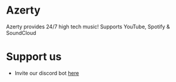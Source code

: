 # Azerty
Azerty provides 24/7 high tech music! Supports YouTube, Spotify &amp; SoundCloud

# Support us

- Invite our discord bot [here](https://dsc.gg/azertymusic)
